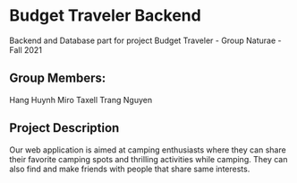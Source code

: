 # Budget Traveler Backend

Backend and Database part for project Budget Traveler - Group Naturae - Fall 2021 

## Group Members:

Hang Huynh 
Miro Taxell 
Trang Nguyen

## Project Description

Our web application is aimed at camping enthusiasts where they can share their favorite camping spots and thrilling activities while camping. They can also find and make friends with people that share same interests. 


